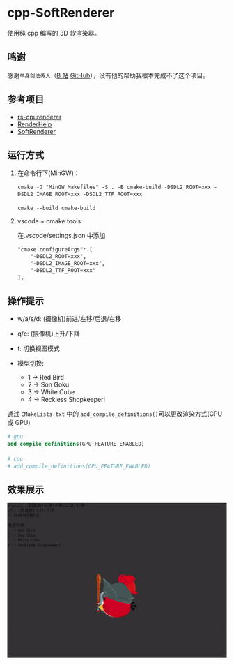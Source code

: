 # cpp-SoftRenderer

使用纯 cpp 编写的 3D 软渲染器。

## 鸣谢

感谢`单身剑法传人`（[B 站](https://space.bilibili.com/256768793/) [GitHub](https://github.com/VisualGMQ)），没有他的帮助我根本完成不了这个项目。

## 参考项目

- [rs-cpurenderer](https://github.com/VisualGMQ/rs-cpurenderer)
- [RenderHelp](https://github.com/skywind3000/RenderHelp)
- [SoftRenderer](https://github.com/VisualGMQ/SoftRenderer)

## 运行方式

1. 在命令行下(MinGW)：

   ```
   cmake -G "MinGW Makefiles" -S . -B cmake-build -DSDL2_ROOT=xxx -DSDL2_IMAGE_ROOT=xxx -DSDL2_TTF_ROOT=xxx

   cmake --build cmake-build
   ```

2. vscode + cmake tools

   在.vscode/settings.json 中添加

   ```
   "cmake.configureArgs": [
       "-DSDL2_ROOT=xxx",
       "-DSDL2_IMAGE_ROOT=xxx",
       "-DSDL2_TTF_ROOT=xxx"
   ],
   ```

## 操作提示

- w/a/s/d: (摄像机)前进/左移/后退/右移
- q/e: (摄像机)上升/下降
- t: 切换视图模式

- 模型切换:
  - 1 -> Red Bird
  - 2 -> Son Goku
  - 3 -> White Cube
  - 4 -> Reckless Shopkeeper!

通过 `CMakeLists.txt` 中的 `add_compile_definitions()`可以更改渲染方式(CPU 或 GPU)

```cmake
# gpu
add_compile_definitions(GPU_FEATURE_ENABLED)

# cpu
# add_compile_definitions(CPU_FEATURE_ENABLED)
```

## 效果展示

![snapshot](./snapshot/snapshot.gif)

